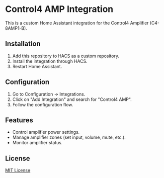 # Control4 AMP Integration

This is a custom Home Assistant integration for the Control4 Amplifier (C4-8AMP1-B).

## Installation

1. Add this repository to HACS as a custom repository.
2. Install the integration through HACS.
3. Restart Home Assistant.

## Configuration

1. Go to Configuration -> Integrations.
2. Click on "Add Integration" and search for "Control4 AMP".
3. Follow the configuration flow.

## Features

- Control amplifier power settings.
- Manage amplifier zones (set input, volume, mute, etc.).
- Monitor amplifier status.

## License

[MIT License](LICENSE)
